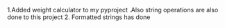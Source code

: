 1.Added weight calculator to my pyproject
.Also string operations are also done to this project
2. Formatted strings has done